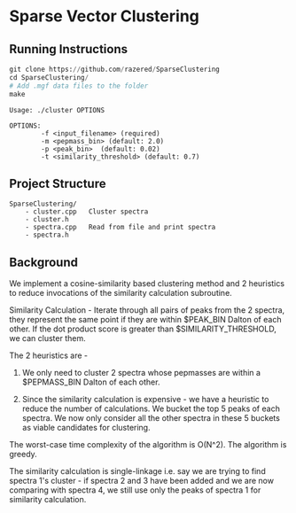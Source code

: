 # Sparse Vector Clustering

## Running Instructions

```python
git clone https://github.com/razered/SparseClustering
cd SparseClustering/
# Add .mgf data files to the folder
make 
```

```
Usage: ./cluster OPTIONS

OPTIONS:
        -f <input_filename> (required)
        -m <pepmass_bin> (default: 2.0)
        -p <peak_bin>  (default: 0.02)
        -t <similarity_threshold> (default: 0.7)
```

## Project Structure
```
SparseClustering/
    - cluster.cpp   Cluster spectra
    - cluster.h     
    - spectra.cpp   Read from file and print spectra
    - spectra.h     
```

## Background

We implement a cosine-similarity based clustering method and 2 heuristics to reduce invocations of the similarity calculation subroutine.

Similarity Calculation - Iterate through all pairs of peaks from the 2 spectra, they represent the same point if they are within $PEAK_BIN Dalton of each other. If the dot product score is greater than $SIMILARITY_THRESHOLD, we can cluster them.

The 2 heuristics are - 
1. We only need to cluster 2 spectra whose pepmasses are within a $PEPMASS_BIN Dalton  of each other.

2. Since the similarity calculation is expensive - we have a heuristic to reduce the number of calculations. We bucket the top 5 peaks of each spectra. We now only consider all the other spectra in these 5 buckets as viable candidates for clustering.

The worst-case time complexity of the algorithm is O(N^2). The algorithm is greedy. 

The similarity calculation is single-linkage i.e. say we are trying to find spectra 1's cluster - if spectra 2 and 3 have been added and we are now comparing with spectra 4, we still use only the peaks of spectra 1 for similarity calculation.